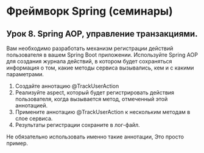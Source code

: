 # Фреймворк Spring (семинары)

## Урок 8. Spring AOP, управление транзакциями.

Вам необходимо разработать механизм регистрации действий пользователя в вашем Spring Boot приложении. Используйте Spring
AOP для создания журнала действий, в котором будет сохраняться информация о том, какие методы сервиса вызывались, кем и
с какими параметрами.

1. Создайте аннотацию @TrackUserAction
2. Реализуйте aspect, который будет регистрировать действия пользователя, когда вызывается метод, отмеченный этой
   аннотацией.
3. Примените аннотацию @TrackUserAction к нескольким методам в слое сервиса.
4. Результаты регистрации сохраните в лог-файл.

Не обязательно использовать именно такие аннотации, Это просто пример.